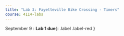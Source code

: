 ```yaml
---
title: "Lab 3: Fayetteville Bike Crossing - Timers"
course: 4114-labs
---
```


September 9
: **Lab 1 due**{: .label .label-red }
